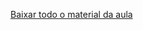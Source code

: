 [Baixar todo o material da aula](https://download-directory.github.io/?url=http://github.com/IgorAvilaPereira/ppp2025_1sem/tree/main/13_atividade2)
&nbsp;

